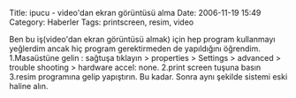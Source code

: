Title: ipucu - video&#039;dan ekran görüntüsü alma
Date: 2006-11-19 15:49
Category: Haberler
Tags: printscreen, resim, video

Ben bu iş(video'dan ekran görüntüsü almak) için hep program kullanmayı
yeğlerdim ancak hiç program gerektirmeden de yapıldığını öğrendim.
1.Masaüstüne gelin : sağtuşa tıklayın > properties > Settings >
advanced > trouble shooting > hardware accel: none. 2.print screen
tuşuna basın 3.resim programına gelip yapıştırın. Bu kadar. Sonra aynı
şekilde sistemi eski haline alın.
